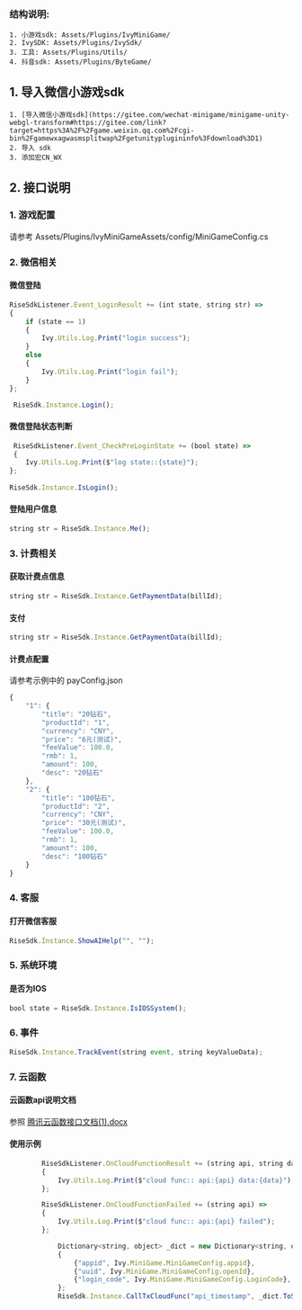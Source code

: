 ### 结构说明:
    1. 小游戏sdk: Assets/Plugins/IvyMiniGame/  
    2. IvySDK: Assets/Plugins/IvySdk/
    3. 工具: Assets/Plugins/Utils/
    4. 抖音sdk: Assets/Plugins/ByteGame/
    
## 1. 导入微信小游戏sdk
    1. [导入微信小游戏sdk](https://gitee.com/wechat-minigame/minigame-unity-webgl-transform#https://gitee.com/link?target=https%3A%2F%2Fgame.weixin.qq.com%2Fcgi-bin%2Fgamewxagwasmsplitwap%2Fgetunityplugininfo%3Fdownload%3D1)
	2. 导入 sdk
	3. 添加宏CN_WX
	
## 2. 接口说明

### 1. 游戏配置
请参考 Assets/Plugins/IvyMiniGameAssets/config/MiniGameConfig.cs


### 2. 微信相关
#### 微信登陆
```javascript
RiseSdkListener.Event_LoginResult += (int state, string str) =>
{
	if (state == 1)
	{
		Ivy.Utils.Log.Print("login success");
	}
	else
	{
		Ivy.Utils.Log.Print("login fail");
	}
};

 RiseSdk.Instance.Login();
```
#### 微信登陆状态判断
```javascript
 RiseSdkListener.Event_CheckPreLoginState += (bool state) =>
 {
	Ivy.Utils.Log.Print($"log state::{state}");
};
		
RiseSdk.Instance.IsLogin();
```
#### 登陆用户信息
```javascript
string str = RiseSdk.Instance.Me();
```

### 3. 计费相关
#### 获取计费点信息
```javascript
string str = RiseSdk.Instance.GetPaymentData(billId);
```
#### 支付
```javascript
string str = RiseSdk.Instance.GetPaymentData(billId);
```
#### 计费点配置
请参考示例中的 payConfig.json
```javascript
{
    "1": {
        "title": "20钻石",
        "productId": "1",
        "currency": "CNY",
        "price": "6元(测试)",
        "feeValue": 100.0,
        "rmb": 1,
        "amount": 100,
        "desc": "20钻石"
    },
    "2": {
        "title": "100钻石",
        "productId": "2",
        "currency": "CNY",
        "price": "30元(测试)",
        "feeValue": 100.0,
        "rmb": 1,
        "amount": 100,
        "desc": "100钻石"
    }
}
```

### 4. 客服
#### 打开微信客服
```javascript
RiseSdk.Instance.ShowAIHelp("", "");
```

### 5. 系统环境
#### 是否为IOS
```javascript
bool state = RiseSdk.Instance.IsIOSSystem();
```

### 6. 事件
```javascript
RiseSdk.Instance.TrackEvent(string event, string keyValueData);
```


### 7. 云函数
#### 云函数api说明文档
参照 [腾讯云函数接口文档(1).docx](file://腾讯云函数接口文档(1).docx)

#### 使用示例
```javascript
        RiseSdkListener.OnCloudFunctionResult += (string api, string data) =>
        {
            Ivy.Utils.Log.Print($"cloud func:: api:{api} data:{data}");
        };

        RiseSdkListener.OnCloudFunctionFailed += (string api) =>
        {
            Ivy.Utils.Log.Print($"cloud func:: api:{api} failed");
        };

            Dictionary<string, object> _dict = new Dictionary<string, object>()
            {
                {"appid", Ivy.MiniGame.MiniGameConfig.appid},
                {"uuid", Ivy.MiniGame.MiniGameConfig.openId},
                {"login_code", Ivy.MiniGame.MiniGameConfig.LoginCode},
            };
            RiseSdk.Instance.CallTxCloudFunc("api_timestamp", _dict.ToString());
```
